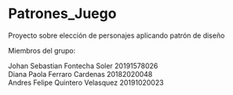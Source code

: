 # Patrones_Juego

Proyecto sobre elección de personajes aplicando patrón de diseño

Miembros del grupo:

Johan Sebastian Fontecha Soler 20191578026  
Diana Paola Ferraro Cardenas 20182020048  
Andres Felipe Quintero Velasquez 20191020023  
